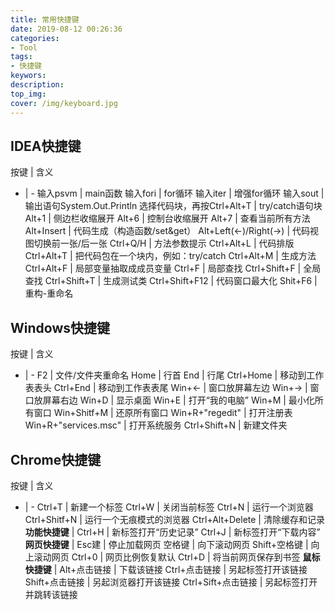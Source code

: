 ```yaml
---
title: 常用快捷键
date: 2019-08-12 00:26:36
categories: 
- Tool
tags:
- 快捷键
keywors: 
description: 
top_img: 
cover: /img/keyboard.jpg
---
```


## IDEA快捷键
 按键  | 含义
- | -
输入psvm         | main函数
输入fori             | for循环 
输入iter             | 增强for循环
输入sout           | 输出语句System.Out.Println
选择代码块，再按Ctrl+Alt+T | try/catch语句块
Alt+1                 | 侧边栏收缩展开
Alt+6                 | 控制台收缩展开 
Alt+7                 | 查看当前所有方法 
Alt+Insert          | 代码生成（构造函数/set&get）
Alt+Left(<-)/Right(->) | 代码视图切换前一张/后一张
Ctrl+Q/H           | 方法参数提示
Ctrl+Alt+L         | 代码排版
Ctrl+Alt+T         | 把代码包在一个块内，例如：try/catch
Ctrl+Alt+M        | 生成方法
Ctrl+Alt+F         | 局部变量抽取成成员变量
Ctrl+F               | 局部查找
Ctrl+Shift+F      | 全局查找
Ctrl+Shift+T      | 生成测试类
Ctrl+Shift+F12  | 代码窗口最大化
Shit+F6             | 重构-重命名

## Windows快捷键
 按键  | 含义
- | -
F2                                      | 文件/文件夹重命名
Home                                 | 行首
End                                    | 行尾
Ctrl+Home                         | 移动到工作表表头
Ctrl+End                            | 移动到工作表表尾
Win+<-                               | 窗口放屏幕左边
Win+->                               | 窗口放屏幕右边
Win+D                                | 显示桌面
Win+E                                | 打开“我的电脑”
Win+M                               | 最小化所有窗口
Win+Shitf+M                      | 还原所有窗口
Win+R+"regedit"                | 打开注册表
Win+R+"services.msc"      | 打开系统服务
Ctrl+Shift+N                       | 新建文件夹

## Chrome快捷键
 按键  | 含义
- | -
Ctrl+T                           | 新建一个标签
Ctrl+W                          | 关闭当前标签
Ctrl+N                           | 运行一个浏览器
Ctrl+Shitf+N                  | 运行一个无痕模式的浏览器
Ctrl+Alt+Delete             | 清除缓存和记录
**功能快捷键**              |
Ctrl+H                            | 新标签打开“历史记录”
Ctrl+J                            | 新标签打开“下载内容”
**网页快捷键**              |
Esc建                            | 停止加载网页
空格键                           | 向下滚动网页
Shift+空格键                  | 向上滚动网页
Ctrl+0                            | 网页比例恢复默认
Ctrl+D                            | 将当前网页保存到书签
**鼠标快捷键**              |
Alt+点击链接                            | 下载该链接
Ctrl+点击链接                           | 另起标签打开该链接
Shift+点击链接                          | 另起浏览器打开该链接
Ctrl+Sift+点击链接                    | 另起标签打开并跳转该链接